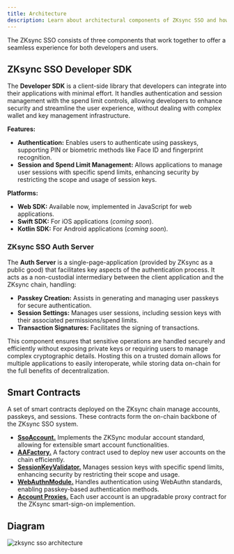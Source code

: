 ```yaml
---
title: Architecture
description: Learn about architectural components of ZKsync SSO and how they work together.
---
```


The ZKsync SSO consists of three components that work together to offer a seamless experience for both developers and users.

## ZKsync SSO Developer SDK

The **Developer SDK** is a client-side library that developers can integrate into their applications with minimal effort.
It handles authentication and session management with the spend limit controls,
allowing developers to enhance security and streamline the user experience, without dealing with complex wallet and key management infrastructure.

**Features:**

- **Authentication:** Enables users to authenticate using passkeys, supporting PIN or biometric methods like Face ID and fingerprint recognition.
- **Session and Spend Limit Management:** Allows applications to manage user sessions with specific spend limits,
enhancing security by restricting the scope and usage of session keys.

**Platforms:**

- **Web SDK:** Available now, implemented in JavaScript for web applications.
- **Swift SDK:** For iOS applications (*coming soon*).
- **Kotlin SDK:** For Android applications (*coming soon*).

### ZKsync SSO Auth Server

The **Auth Server** is a single-page-application
(provided by ZKsync as a public good)
that facilitates key aspects of the authentication process.
It acts as a non-custodial intermediary between the client application and the ZKsync chain, handling:

- **Passkey Creation:** Assists in generating and managing user passkeys for secure authentication.
- **Session Settings:** Manages user sessions, including session keys with their associated permissions/spend limits.
- **Transaction Signatures:** Facilitates the signing of transactions.

This component ensures that sensitive operations are handled securely and efficiently without exposing
private keys or requiring users to manage complex cryptographic details.
Hosting this on a trusted domain allows for multiple applications to easily interoperate, while storing data
on-chain for the full benefits of decentralization.

## Smart Contracts

A set of smart contracts deployed on the ZKsync chain manage accounts, passkeys, and sessions.
These contracts form the on-chain backbone of the ZKsync SSO system.

- [**SsoAccount.**](https://github.com/matter-labs/zksync-sso-clave-contracts/blob/main/src/SsoAccount.sol)
Implements the ZKSync modular account standard, allowing for extensible smart account functionalities.
- [**AAFactory.**](https://github.com/matter-labs/zksync-sso-clave-contracts/blob/main/src/AAFactory.sol)
A factory contract used to deploy new user accounts on the chain efficiently.
- [**SessionKeyValidator.**](https://github.com/matter-labs/zksync-sso-clave-contracts/blob/main/src/validators/SessionKeyValidator.sol)
Manages session keys with specific spend limits, enhancing security by restricting their scope and usage.
- [**WebAuthnModule.**](https://github.com/matter-labs/zksync-sso-clave-contracts/blob/main/src/validators/WebAuthValidator.sol)
Handles authentication using WebAuthn standards, enabling passkey-based authentication methods.
- [**Account Proxies.**](https://github.com/matter-labs/zksync-sso-clave-contracts/blob/main/src/AccountProxy.sol)
Each user account is an upgradable proxy contract for the ZKsync smart-sign-on implemention.

## Diagram

![zksync sso architecture](/images/zksync-sso/zksync-sso-architecture.png)
